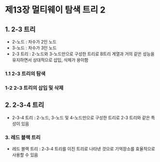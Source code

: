 # 제13장 멀티웨이 탐색 트리 2

## 1. 2-3 트리
* 2-노드 : 차수가 2인 노드
* 3-노드 : 차수가 3인 노드
* 2-3 트리 : 2-노드와 3-노드만으로 구성한 트리로 B트리 계열과 거의 같은 성능을 유지하면서 상대적으로 삽입, 삭제가 용이함

### 1.1 2-3 트리의 탐색

### 1-2 2-3 트리의 삽입 및 삭제

## 2. 2-3-4 트리
* 2-3-4 트리 : 2-노드, 3-노드 및 4-노드만으로 구성한 트리로 2-3 트리와 같은 특성이 있음

### 3. 레드 블랙 트리
* 레드 블랙 트리 : 2-3-4 트리를 이진 트리로 나타낸 것으로 기억장소를 효율적으로 사용할 수 있음